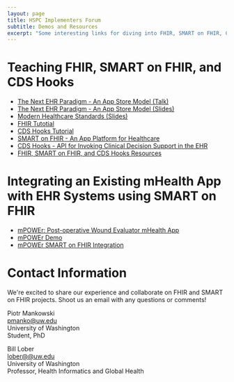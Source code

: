 ```yaml
---
layout: page
title: HSPC Implementers Forum
subtitle: Demos and Resources
excerpt: "Some interesting links for diving into FHIR, SMART on FHIR, CDS Hooks, and other topics related."
---
```


# Teaching FHIR, SMART on FHIR, and CDS Hooks
* [The Next EHR Paradigm - An App Store Model (Talk)](http://tcs.slu.washington.edu/tcs/?id=BEF7E036-FA52-4E0F-B6BE-BE22C9D8E64A)
* [The Next EHR Paradigm - An App Store Model (Slides)](https://github.com/uwbhi/FHIRupUW/blob/master/Resources/TheNextEHRParadigm.pdf)
* [Modern Healthcare Standards (Slides)](https://github.com/uwbhi/FHIRupUW/blob/master/Resources/ModernHealthcareStandards.pdf)
* [FHIR Tutotial](https://psbrandt.io/fhir/)
* [CDS Hooks Tutorial](https://github.com/uwbhi/CDS-Hooks-Tutorial/blob/master/tutorial.md)
* [SMART on FHIR - An App Platform for Healthcare](https://smarthealthit.org/)
* [CDS Hooks - API for Invoking Clinical Decision Support in the EHR](http://cds-hooks.org/)
* [FHIR, SMART on FHIR, and CDS Hooks Resources](https://uwbhi.github.io/FHIRupUW/)


# Integrating an Existing mHealth App with EHR Systems using SMART on FHIR
* [mPOWEr: Post-operative Wound Evaluator mHealth App](https://www.mpowercare.org/)
* [mPOWEr Demo](https://mpower.cirg.washington.edu/demo/users/login)
* [mPOWEr SMART on FHIR Integration](https://github.com/uwbhi/FHIRupUW/blob/master/Resources/mPOWErIntegration.pdf)

# Contact Information
We're excited to share our experience and collaborate on FHIR and SMART on FHIR projects. Shoot us an email with any questions or comments!

Piotr Mankowski  
[pmanko@uw.edu](mailto:pmanko@uw.edu)  
University of Washington  
Student, PhD  

Bill Lober  
[lober@@uw.edu](mailto:lober@uw.edu)  
University of Washington  
Professor, Health Informatics and Global Health  
